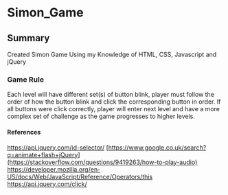# Simon_Game

## Summary
Created Simon Game Using my Knowledge of HTML, CSS, Javascript and jQuery

### Game Rule
Each level will have different set(s) of button blink, player must follow the order of how the button blink and click the corresponding button in order. If all buttons were click correctly, player will enter next level and have a more complex set of challenge as the game progresses to higher levels.

#### References
https://api.jquery.com/id-selector/
[https://www.google.co.uk/search?q=animate+flash+jQuery](https://stackoverflow.com/questions/9419263/how-to-play-audio)
https://developer.mozilla.org/en-US/docs/Web/JavaScript/Reference/Operators/this
https://api.jquery.com/click/

